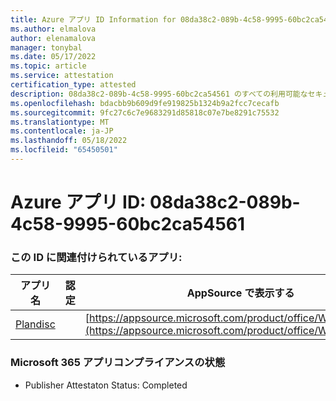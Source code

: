```yaml
---
title: Azure アプリ ID Information for 08da38c2-089b-4c58-9995-60bc2ca54561
ms.author: elmalova
author: elenamalova
manager: tonybal
ms.date: 05/17/2022
ms.topic: article
ms.service: attestation
certification_type: attested
description: 08da38c2-089b-4c58-9995-60bc2ca54561 のすべての利用可能なセキュリティとコンプライアンス情報。
ms.openlocfilehash: bdacbb9b609d9fe919825b1324b9a2fcc7cecafb
ms.sourcegitcommit: 9fc27c6c7e9683291d85818c07e7be8291c75532
ms.translationtype: MT
ms.contentlocale: ja-JP
ms.lasthandoff: 05/18/2022
ms.locfileid: "65450501"
---
```

# <a name="azure-app-id-08da38c2-089b-4c58-9995-60bc2ca54561"></a>Azure アプリ ID: 08da38c2-089b-4c58-9995-60bc2ca54561


### <a name="apps-associated-with-this-id"></a>この ID に関連付けられているアプリ:
| **アプリ名** | **認定** | **AppSource で表示する** |
|--------------|---------------|-----------------------|
| [Plandisc](../forward/WA200003869.md) |  | [https://appsource.microsoft.com/product/office/WA200003869](https://appsource.microsoft.com/product/office/WA200003869) |

### <a name="microsoft-365-app-compliance-status"></a>Microsoft 365 アプリコンプライアンスの状態
- Publisher Attestaton Status: Completed
